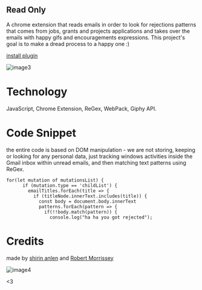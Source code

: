 ## Read Only 
A chrome extension that reads emails in order to look for rejections patterns that comes from jobs, grants and projects applications and takes over the emails with happy gifs and encouragements expressions. 
This project's goal is to make a dread process to a happy one :)

[install plugin](https://chrome.google.com/webstore/detail/read-only/oojhhdobnhhjidcdbdjkfmfafdnddgij?hl=en-US&gl=US&authuser=1)

![image3](https://i.imgur.com/xSf9PL6.png)

# Technology 
JavaScript, Chrome Extension, ReGex, WebPack, Giphy API.

# Code Snippet
the entire code is based on DOM manipulation - we are not storing, keeping or looking for any personal data, just tracking windows activities inside the Gmail inbox within unread emails, and then matching text patterns using ReGex.
```
for(let mutation of mutationsList) {
      if (mutation.type == 'childList') {
        emailTitles.forEach(title => {
          if (titleNode.innerText.includes(title)) {
            const body = document.body.innerText
            patterns.forEach(pattern => {
              if(!!body.match(pattern)) {
                console.log("ha ha you got rejected");
  ```
# Credits
made by [shirin anlen](https://shirin.works/) and [Robert Morrissey](https://robertmorrissey.dev/)

![image4](https://i.imgur.com/OyXyTtb.png)

<3

